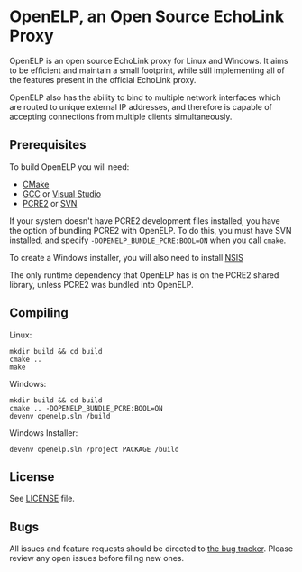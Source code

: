 OpenELP, an Open Source EchoLink Proxy
======================================

OpenELP is an open source EchoLink proxy for Linux and Windows. It aims to be
efficient and maintain a small footprint, while still implementing all of the
features present in the official EchoLink proxy.

OpenELP also has the ability to bind to multiple network interfaces which are
routed to unique external IP addresses, and therefore is capable of accepting
connections from multiple clients simultaneously.

Prerequisites
-------------
To build OpenELP you will need:
* [CMake](https://cmake.org/)
* [GCC](https://gcc.gnu.org/) or [Visual Studio](aka.ms/vs2015)
* [PCRE2](http://www.pcre.org/) or [SVN](https://subversion.apache.org/)

If your system doesn't have PCRE2 development files installed, you have the
option of bundling PCRE2 with OpenELP. To do this, you must have SVN installed,
and specify `-DOPENELP_BUNDLE_PCRE:BOOL=ON` when you call `cmake`.

To create a Windows installer, you will also need to install
[NSIS](http://nsis.sourceforge.net/)

The only runtime dependency that OpenELP has is on the PCRE2 shared library,
unless PCRE2 was bundled into OpenELP.

Compiling
---------
Linux:

    mkdir build && cd build
    cmake ..
    make

Windows:

    mkdir build && cd build
    cmake .. -DOPENELP_BUNDLE_PCRE:BOOL=ON
    devenv openelp.sln /build

Windows Installer:

    devenv openelp.sln /project PACKAGE /build

License
-------
See [LICENSE](./LICENSE) file.

Bugs
----
All issues and feature requests should be directed to
[the bug tracker](https://github.com/cottsay/openelp/issues). Please review any
open issues before filing new ones.

